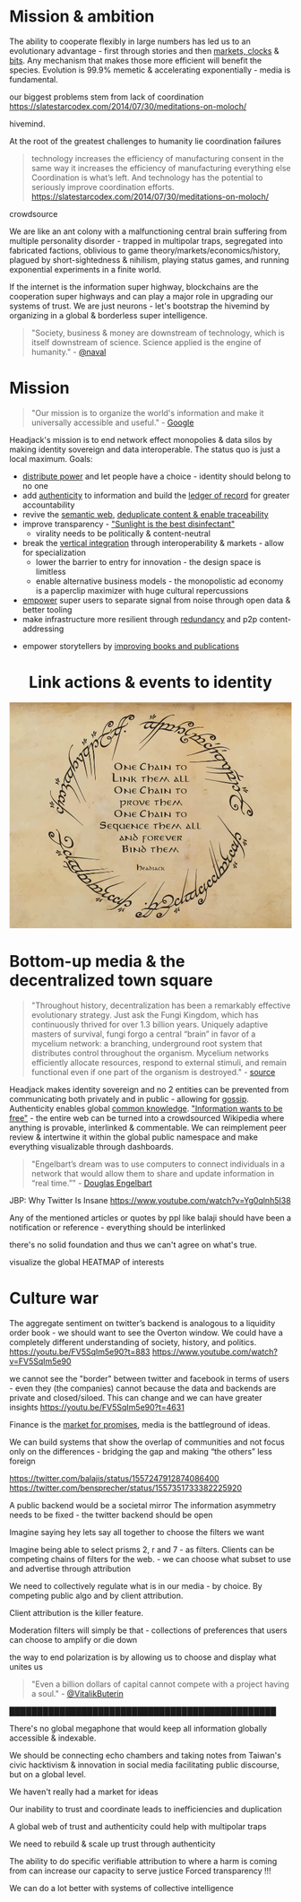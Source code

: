 # Mission & ambition

The ability to cooperate flexibly in large numbers has led us to an evolutionary advantage - first through stories and then [markets, clocks](https://www.ribbonfarm.com/2019/02/28/markets-are-eating-the-world/
) & [bits](https://a16z.com/2011/08/20/why-software-is-eating-the-world/). Any mechanism that makes those more efficient will benefit the species. Evolution is 99.9% memetic & accelerating exponentially - media is fundamental.

our biggest problems stem from lack of coordination
https://slatestarcodex.com/2014/07/30/meditations-on-moloch/

hivemind.


At the root of the greatest challenges to humanity lie coordination failures


> technology increases the efficiency of manufacturing consent in the same way it increases the efficiency of manufacturing everything else
> Coordination is what’s left. And technology has the potential to seriously improve coordination efforts.
https://slatestarcodex.com/2014/07/30/meditations-on-moloch/



crowdsource

We are like an ant colony with a malfunctioning central brain suffering from multiple personality disorder - trapped in multipolar traps, segregated into fabricated factions, oblivious to game theory/markets/economics/history, plagued by short-sightedness & nihilism, playing status games, and running exponential experiments in a finite world.

If the internet is the information super highway, blockchains are the cooperation super highways and can play a major role in upgrading our systems of trust. We are just neurons - let's bootstrap the hivemind by organizing in a global & borderless super intelligence.

> "Society, business & money are downstream of technology, which is itself downstream of science. Science applied is the engine of humanity." - [@naval](https://twitter.com/naval/status/790443306886926337)

# Mission

> "Our mission is to organize the world's information and make it universally accessible and useful." - [Google](https://about.google/)

Headjack's mission is to end network effect monopolies & data silos by making identity sovereign and data interoperable. The status quo is just a local maximum. Goals:

- [distribute power](https://twitter.com/balajis/status/1554228316181127169) and let people have a choice - identity should belong to no one
- add [authenticity](authenticity.md) to information and build the [ledger of record](https://twitter.com/balajis/status/1459140902144729088) for greater accountability
- revive the [semantic web](possibilities.md#the-semantic-web-aka-the-original-web3), [deduplicate content & enable traceability](authenticity.md#deduplicating-documents--traceability)
- improve transparency - ["Sunlight is the best disinfectant"](https://en.wiktionary.org/wiki/sunlight_is_the_best_disinfectant)
    - virality needs to be politically & content-neutral
- break the [vertical integration](problems_with_the_web.md#vertical-integration-vs-specialization--competition) through interoperability & markets - allow for specialization
    - lower the barrier to entry for innovation - the design space is limitless
    - enable alternative business models - the monopolistic ad economy is a paperclip maximizer with huge cultural repercussions
- [empower](possibilities.md) super users to separate signal from noise through open data & better tooling
- make infrastructure more resilient through [redundancy](possibilities.md#redundancy-scaling--topological-flexibility) and p2p content-addressing

<!-- lowest common denominator UX is fine but the power users should be able to go crazy - let them separate signal from noise on a global level -->

- empower storytellers by [improving books and publications](possibilities.md#the-future-of-publishing-knowledge--learning)

<!-- Mission: minimize friction, complexity, and uncertainty -->

<!-- slay moloch
https://slatestarcodex.com/2014/07/30/meditations-on-moloch/ -->

<h1 align=center>
    Link actions & events to identity
</h1>
<div style="text-align: center;">
    <img src="images/one_chain_to_link_them_all_small.jpg">
</div>

<!--
One Chain to
Link them all
One Chain to
sort them
One Chain to
Prove them all
and forever
Bind them
-->

# Bottom-up media & the decentralized town square

> "Throughout history, decentralization has been a remarkably effective evolutionary strategy. Just ask the Fungi Kingdom, which has continuously thrived for over 1.3 billion years. Uniquely adaptive masters of survival, fungi forgo a central “brain” in favor of a mycelium network: a branching, underground root system that distributes control throughout the organism. Mycelium networks efficiently allocate resources, respond to external stimuli, and remain functional even if one part of the organism is destroyed." - [source](https://guide.getzion.com/inspiration-for-zion)

Headjack makes identity sovereign and no 2 entities can be prevented from communicating both privately and in public - allowing for [gossip](https://publications.hse.ru/en/articles/135571129). Authenticity enables global [common knowledge](https://en.wikipedia.org/wiki/Common_knowledge_(logic)). ["Information wants to be free"](https://en.wikipedia.org/wiki/Information_wants_to_be_free) - the entire web can be turned into a crowdsourced Wikipedia where anything is provable, interlinked & commentable. We can reimplement peer review & intertwine it within the global public namespace and make everything visualizable through dashboards.

> "Engelbart’s dream was to use computers to connect individuals in a network that would allow them to share and update information in “real time.”" - [Douglas Engelbart](https://www.britannica.com/biography/Douglas-Engelbart)

<!-- > "gossip is simply more important in larger, more stratified, and more institutionalized societies" - [source](https://publications.hse.ru/en/articles/135571129) -->

<!-- > "The general trajectory of institutionalization associated with steadily increasing specialization, urbanization, and bureaucracy may mean that mass media will continue to rise in importance, playing the role of the juicy gossiper in our increasingly separated existence from one another." - [source](https://publications.hse.ru/en/articles/135571129) -->

<!-- 
> "If someone has the fight in them, I think a great step would be to start documenting the power structure. Build a GitHub repo of all the laws. Discover who wrote which part of each bill. Track the financial relationships and flow of money. Build a Wikipedia to document our oligarchs. Reverse engineer their schedules. Trace their lineage. Document the behaviors in real time, do not let the regime continue to hide."
https://geohot.github.io/blog/jekyll/update/2021/12/18/the-fourth-estate.html
 -->







JBP: Why Twitter Is Insane
https://www.youtube.com/watch?v=Yg0qlnh5I38







Any of the mentioned articles or quotes by ppl like balaji should have been a notification or reference - everything should be interlinked









there's no solid foundation and thus we can't agree on what's true.




visualize the global HEATMAP of interests






# Culture war




The aggregate sentiment on twitter’s backend is analogous to a liquidity order book - we should want to see the Overton window.
We could have a completely different understanding of society, history, and politics.
https://youtu.be/FV5SqIm5e90?t=883
https://www.youtube.com/watch?v=FV5SqIm5e90


we cannot see the "border" between twitter and facebook in terms of users - even they (the companies) cannot because the data and backends are private and closed/siloed. This can change and we can have greater insights
https://youtu.be/FV5SqIm5e90?t=4631

Finance is the [market for promises](https://anthonyleezhang.substack.com/p/the-market-for-promises), media is the battleground of ideas.

We can build systems that show the overlap of communities and not focus only on the differences - bridging the gap and making “the others” less foreign




https://twitter.com/balajis/status/1557247912874086400
https://twitter.com/bensprecher/status/1557351733382225920



A public backend would be a societal mirror
The information asymmetry needs to be fixed - the twitter backend should be open


Imagine saying hey lets say all together to choose the filters we want

Imagine being able to select prisms 2, r and 7 - as filters. Clients can be competing chains of filters for the web. - we can choose what subset to use and advertise through attribution

We need to collectively regulate what is in our media - by choice. By competing public algo and by client attribution.

Client attribution is the killer feature.




Moderation filters will simply be that - collections of preferences that users can choose to amplify or die down

the way to end polarization is by allowing us to choose and display what unites us







> "Even a billion dollars of capital cannot compete with a project having a soul." - [@VitalikButerin](https://vitalik.ca/general/2020/12/28/endnotes.html)





████████████████████████████████████████████████

There's no global megaphone that would keep all information globally accessible & indexable.


We should be connecting echo chambers and taking notes from Taiwan's civic hacktivism & innovation in social media facilitating public discourse, but on a global level.


We haven't really had a market for ideas


Our inability to trust and coordinate leads to inefficiencies and duplication

A global web of trust and authenticity could help with multipolar traps

We need to rebuild & scale up trust through authenticity

The ability to do specific verifiable attribution to where a harm is coming from can increase our capacity to serve justice
Forced transparency !!!

We can do a lot better with systems of collective intelligence




